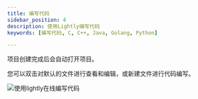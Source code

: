 ```yaml
---
title: 编写代码
sidebar_position: 4
description: 使用Lightly编写代码
keywords: [编写代码, C, C++, Java, Golang, Python]

---
```


<head>
  <title>编写代码 - Lightly官方文档</title>
</head>
项目创建完成后会自动打开项目。

您可以双击对默认的文件进行查看和编辑，或新建文件进行代码编写。

![使用lightly在线编写代码](https://static01.teamcode.com/docs/202211181145652.png)